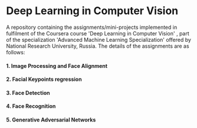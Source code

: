 # Deep Learning in Computer Vision

A repository containing the assignments/mini-projects implemented in fulfilment of the Coursera course 'Deep Learning in Computer Vision' , part of the specialization
'Advanced Machine Learning Specialization' offered by National Research University, Russia. The details of the assignments are as follows:

#### 1. Image Processing and Face Alignment
#### 2. Facial Keypoints regression
#### 3. Face Detection
#### 4. Face Recognition
#### 5. Generative Adversarial Networks

